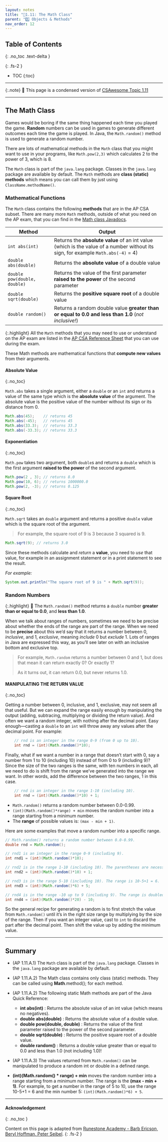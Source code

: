 ```yaml
---
layout: notes
title: "📓1.11: The Math Class" 
parent: "1️⃣ Objects & Methods"
nav_order: 12
---
```


## Table of Contents
{: .no_toc .text-delta }

{: .fs-2 }
- TOC
{:toc}

---

{:.note}
📖 This page is a condensed version of [CSAwesome Topic 1.11](https://runestone.academy/ns/books/published/csawesome2/topic-1-11-Math.html) 

---

## The Math Class

Games would be boring if the same thing happened each time you played the game. **Random** numbers can be used in games to generate different outcomes each time the game is played. In Java, the `Math.random()` method is used to generate a random number.

There are lots of mathematical methods in the `Math` class that you might want to use in your programs, like `Math.pow(2,3)` which calculates 2 to the power of 3, which is 8.

The `Math` class is part of the `java.lang` package. Classes in the `java.lang` package are available by default. The `Math` methods are **class (static) methods** which means you can call them by just using `ClassName.methodName()`.

<!--
Play Rock-Paper-Scissors with student volunteers: Enter the following command into the Coding Exercise window to generate a random integer from 1 to 3, inclusive. 
System.out.println( (int) (Math.random()*3 + 1));
Ask one student at a time to challenge the computer in a game of Rock-Paper-Scissors. You can have students choose at the same time you run the command or the student can turn their back. Explain that a computer choice of 1 =  Paper, 2 = Rock, &  3 = Scissors 

Ask students to share aloud other situations where it  would be necessary to generate random numbers…other games, lottery, etc.
-->

### Mathematical Functions

The ``Math`` class contains the following **methods** that are in the AP CSA subset. There are many more ``Math`` methods, outside of what you need on the AP exam, that you can find in the [Math class Javadocs](https://devdocs.io/openjdk~17/java.base/java/lang/math).

| Method      | Output |
| ----------- | ----------- |
| ``int abs(int)``| Returns the **absolute value** of an int value (which is the value of a number without its sign, for example ``Math.abs(-4)`` = 4) |
| ``double abs(double)``   | Returns the **absolute value** of a double value |
| ``double pow(double, double)`` | Returns the value of the first parameter **raised to the power** of the second parameter |
| ``double sqrt(double)`` |  Returns the **positive square root** of a double value |
| ``double random()`` |  Returns a random double value **greater than or equal to 0.0 and less than 1.0** (_not inclusive!_) |


{:.highlight}
All the ``Math`` methods that you may need to use or understand on the AP exam are listed in the [AP CSA Reference Sheet](https://apstudents.collegeboard.org/ap/pdf/ap-computer-science-a-java-quick-reference_0.pdf) that you can use during the exam.

These Math methods are mathematical functions that **compute new values** from their arguments. 

#### Absolute Value
{:.no_toc}

``Math.abs`` takes a single argument, either a ``double`` or an ``int`` and returns a value of the same type which is the **absolute value** of the argument. The absolute value is the positive value of the number without its sign or its distance from 0. 

```java
Math.abs(45);    // returns 45
Math.abs(-45);   // returns 45
Math.abs(33.3);  // returns 33.3
Math.abs(-33.3); // returns 33.3
```

#### Exponentiation
{:.no_toc}

``Math.pow`` takes two argument, both ``double``s and returns a ``double`` which is the first argument **raised to the power** of the second argument.

```java
Math.pow(2 , 3); // returns 8.0
Math.pow(10, 6); // returns 1000000.0
Math.pow(2, -3); // returns 0.125
```

#### Square Root
{:.no_toc}

``Math.sqrt`` takes an ``double`` argument and returns a positive ``double`` value which is the square root of the argument. 
> For example, the square root of 9 is 3 because 3 squared is 9.

```java
Math.sqrt(9); // returns 3.0
```

<div class="imp" markdown="block">
   
Since these methods calculate and _return_ a **value**, you need to _use_ that value, for example in an assignment statement or in a print statement to see the result. 

_For example:_

```java
System.out.println("The square root of 9 is " + Math.sqrt(9));
```

</div>

### Random Numbers

{:.highlight}
🎲 The ``Math.random()`` method returns a `double` number **greater than or equal to 0.0**, and **less than 1.0**.

When we talk about ranges of numbers, sometimes we need to be precise about whether the ends of the range are part of the range. When we need to be **precise** about this we’d say that it returns a number between 0, *inclusive*, and 1, *exclusive*, meaning *include* 0 but *exclude* 1. Lots of ranges in Java are expressed this way, as you’ll see later on with an inclusive bottom and exclusive top.

> For example, ``Math.random`` returns a number between 0 and 1, but does that mean it can return exactly 0? Or exactly 1?
> 
> As it turns out, it can return 0.0, but never returns 1.0.

#### MANIPULATING THE RETURN VALUE
{:.no_toc}

Getting a number between 0, inclusive, and 1, exclusive, may not seem all that useful. But we can expand the range easily enough by manipulating the output (adding, subtracing, multiplying or dividing the return value). And often we want a random integer, with nothing after the decimal point. Easy enough—casting a ``double`` to an ``int`` will throw away any values after the decimal point. For example:

```java
    // rnd is an integer in the range 0-9 (from 0 up to 10).
    int rnd = (int)(Math.random()*10);  
```

Finally, what if we want a number in a range that doesn’t start with 0, say a
number from 1 to 10 (including 10) instead of from 0 to 9 (including 9)? Since
the size of the two ranges is the same, with ten numbers in each, all we need to
do is shift from the range we’ve generated into the range we want. In other
words, add the difference between the two ranges, 1 in this case.    

```java
    // rnd is an integer in the range 1-10 (including 10).
    int rnd = (int)(Math.random()*10) + 1; 
```
    
<div class="important" markdown="block">
  
* `Math.random()` returns a random number between 0.0-0.99.
* `(int)(Math.random()*range) + min` moves the random number into a range starting from a minimum number.
* The **range** of possible values is: `(max - min + 1)`.
    
</div>

Here are some examples that move a random number into a specific range.

```java
// Math.random() returns a random number between 0.0-0.99.
double rnd = Math.random();

// rnd1 is an integer in the range 0-9 (including 9).
int rnd1 = (int)(Math.random()*10);

// rnd2 is in the range 1-10 (including 10). The parentheses are necessary!
int rnd2 = (int)(Math.random()*10) + 1;

// rnd3 is in the range 5-10 (including 10). The range is 10-5+1 = 6.
int rnd3 = (int)(Math.random()*6) + 5;

// rnd4 is in the range -10 up to 9 (including 9). The range is doubled (9 - -10 + 1 = 20) and the minimum is -10.
int rnd4 = (int)(Math.random()*20) - 10;
```

So the general recipe for generating a random is to first stretch the value from
``Math.random()`` until it’s in the right size range by multiplying by the size
of the range. Then if you want an integer value, cast to ``int`` to discard the
part after the decimal point. Then shift the value up by adding the minimum
value. 


---

## Summary

- (AP 1.11.A.1) The ``Math`` class is part of the ``java.lang`` package. Classes in the ``java.lang`` package are available by default.

- (AP 1.11.A.2) The Math class contains only class (static) methods. They can be called using **Math**.method(); for each method.

- (AP 1.11.A.2) The following static Math methods are part of the Java Quick Reference:

  - **int abs(int)** : Returns the absolute value of an int value (which means no negatives).
  - **double abs(double)** : Returns the absolute value of a double value.
  - **double pow(double, double)** : Returns the value of the first parameter raised to the power of the second parameter.
  - **double sqrt(double)** :  Returns the positive square root of a double value.
  - **double random()** :  Returns a double value greater than or equal to 0.0 and less than 1.0 (not including 1.0)!

- (AP 1.11.A.3) The values returned from ``Math.random()`` can be manipulated to produce a random int or double in a defined range.

- **(int)(Math.random() * range) + min** moves the random number into a range starting from a minimum number. The range is the **(max - min + 1)**. For example, to get a number in the range of 5 to 10, use the range 10-5+1 = 6 and the min number 5: ``(int)(Math.random()*6) + 5``.

---

#### Acknowledgement
{: .no_toc }

Content on this page is adapted from [Runestone Academy - Barb Ericson, Beryl Hoffman, Peter Seibel](https://runestone.academy/ns/books/published/csawesome2/csawesome2.html).
{: .fs-2 }

